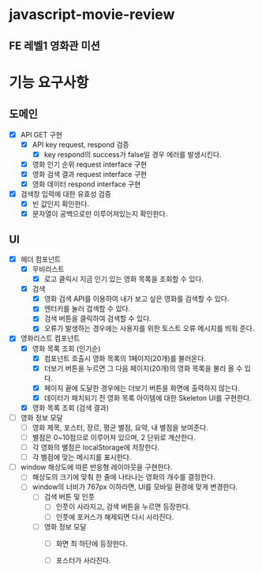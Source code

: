 # javascript-movie-review

## FE 레벨1 영화관 미션

# 기능 요구사항

## 도메인

- [x] API GET 구현
  - [x] API key request, respond 검증
    - [x] key respond의 success가 false일 경우 에러를 발생시킨다.
  - [x] 영화 인기 순위 request interface 구현
  - [x] 영화 검색 결과 request interface 구현
  - [x] 영화 데이터 respond interface 구현

- [x] 검색창 입력에 대한 유효성 검증
  - [x] 빈 값인지 확인한다.
  - [x] 문자열이 공백으로만 이루어져있는지 확인한다.

## UI
- [x] 헤더 컴포넌트
  - [x] 무비리스트 
    - [x] 로고 클릭시 지금 인기 있는 영화 목록을 조회할 수 있다.
  - [x] 검색
    - [x] 영화 검색 API를 이용하여 내가 보고 싶은 영화를 검색할 수 있다.
    - [x] 엔터키를 눌러 검색할 수 있다.
    - [x] 검색 버튼을 클릭하여 검색할 수 있다.
    - [x] 오류가 발생하는 경우에는 사용자를 위한 토스트 오류 메시지를 띄워 준다.

- [x] 영화리스트 컴포넌트
  - [x] 영화 목록 조회 (인기순)
    - [x] 컴포넌트 호출시 영화 목록의 1페이지(20개)를 불러온다.
    - [x] 더보기 버튼을 누르면 그 다음 페이지(20개)의 영화 목록을 불러 올 수 있다.
    - [x] 페이지 끝에 도달한 경우에는 더보기 버튼을 화면에 출력하지 않는다.
    - [x] 데이터가 패치되기 전 영화 목록 아이템에 대한 Skeleton UI를 구현한다.
  - [x] 영화 목록 조회 (검색 결과)

- [ ] 영화 정보 모달
  - [ ] 영화 제목, 포스터, 장르, 평균 별점, 요약, 내 별점을 보여준다.
  - [ ] 별점은 0~10점으로 이루어져 있으며, 2 단위로 계산한다.
  - [ ] 각 영화의 별점은 localStorage에 저장한다.
  - [ ] 각 별점에 맞는 메시지를 표시한다.
  
- [ ] window 해상도에 따른 반응형 레이아웃을 구현한다.
  - [ ] 해상도의 크기에 맞춰 한 줄에 나타나는 영화의 개수를 결정한다.
  - [ ] window의 너비가 767px 이하라면, UI를 모바일 환경에 맞게 변경한다.
    - [ ] 검색 버튼 및 인풋
      - [ ] 인풋이 사라지고, 검색 버튼을 누르면 등장한다.
      - [ ] 인풋에 포커스가 해제되면 다시 사라진다.
    - [ ] 영화 정보 모달
      - [ ] 화면 최 하단에 등장한다.
      - [ ] 포스터가 사라진다.

